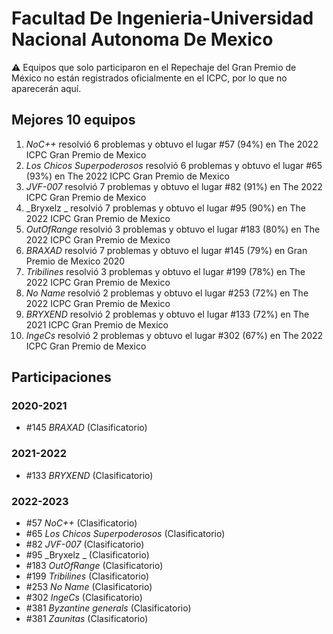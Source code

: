 # Facultad De Ingenieria-Universidad Nacional Autonoma De Mexico

:warning: Equipos que solo participaron en el Repechaje del Gran Premio de México no están registrados oficialmente en el ICPC, por lo que no aparecerán aquí.

## Mejores 10 equipos

1. _NoC++_ resolvió 6 problemas y obtuvo el lugar #57 (94%) en The 2022 ICPC Gran Premio de Mexico
1. _Los Chicos Superpoderosos_ resolvió 6 problemas y obtuvo el lugar #65 (93%) en The 2022 ICPC Gran Premio de Mexico
1. _JVF-007_ resolvió 7 problemas y obtuvo el lugar #82 (91%) en The 2022 ICPC Gran Premio de Mexico
1. _Bryxelz _ resolvió 7 problemas y obtuvo el lugar #95 (90%) en The 2022 ICPC Gran Premio de Mexico
1. _OutOfRange_ resolvió 3 problemas y obtuvo el lugar #183 (80%) en The 2022 ICPC Gran Premio de Mexico
1. _BRAXAD_ resolvió 7 problemas y obtuvo el lugar #145 (79%) en Gran Premio de Mexico 2020
1. _Tribilines_ resolvió 3 problemas y obtuvo el lugar #199 (78%) en The 2022 ICPC Gran Premio de Mexico
1. _No Name_ resolvió 2 problemas y obtuvo el lugar #253 (72%) en The 2022 ICPC Gran Premio de Mexico
1. _BRYXEND_ resolvió 2 problemas y obtuvo el lugar #133 (72%) en The 2021 ICPC Gran Premio de Mexico
1. _IngeCs_ resolvió 2 problemas y obtuvo el lugar #302 (67%) en The 2022 ICPC Gran Premio de Mexico

## Participaciones

### 2020-2021

- #145 _BRAXAD_ (Clasificatorio)

### 2021-2022

- #133 _BRYXEND_ (Clasificatorio)

### 2022-2023

- #57 _NoC++_ (Clasificatorio)
- #65 _Los Chicos Superpoderosos_ (Clasificatorio)
- #82 _JVF-007_ (Clasificatorio)
- #95 _Bryxelz _ (Clasificatorio)
- #183 _OutOfRange_ (Clasificatorio)
- #199 _Tribilines_ (Clasificatorio)
- #253 _No Name_ (Clasificatorio)
- #302 _IngeCs_ (Clasificatorio)
- #381 _Byzantine generals_ (Clasificatorio)
- #381 _Zaunitas_ (Clasificatorio)



